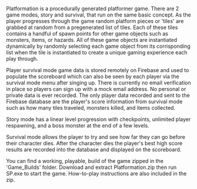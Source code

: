 Platformation is a procedurally generated platformer game. There are 2 game modes, story and survival, that run on the same basic concept. As the player progresses through the game random platform pieces or 'tiles' are grabbed at random from a pregenerated list of tiles. Each of these tiles contains a handful of spawn points for other game objects such as monsters, items, or hazards. All of these game objects are instantiated dynamically by randomly selecting each game object from its corrisponding list when the tile is instantiated to create a unique gaming experience each play through.

Player survival mode game data is stored remotely on Firebase and used to populate the scoreboard which can also be seen by each player via the survival mode menu after singing up. There is currently no email verification in place so players can sign up with a mock email address. No personal or private data is ever recorded. The only player data recorded and sent to the Firebase database are the player's score information from survival mode such as how many tiles traveled, monsters killed, and items collected.

Story mode has a linear level progression with checkpoints, unlimited player respawning, and a boss monster at the end of a few levels. 

Survival mode allows the player to try and see how far they can go before their character dies. After the character dies the player's best high score results are recorded into the database and displayed on the scoreboard.

You can find a working, playable, build of the game zipped in the 'Game_Builds' folder. Download and extract Platformation.zip then run SP.exe to start the game. How-to-play instructions are also included in the zip.